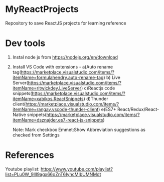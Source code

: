 # MyReactProjects
Repository to save ReactJS projects for learning reference

# Dev tools
1) Instal node js from https://nodejs.org/en/download
2) Install VS Code with extensions - 
    a)Auto rename tag(https://marketplace.visualstudio.com/items/?itemName=formulahendry.auto-rename-tag)
    b) Live Server(https://marketplace.visualstudio.com/items/?itemName=ritwickdey.LiveServer)
    c)Reactjs code snippets(https://marketplace.visualstudio.com/items/?itemName=xabikos.ReactSnippets)
    d)Thunder client(https://marketplace.visualstudio.com/items/?itemName=rangav.vscode-thunder-client)
    e)ES7+ React/Redux/React-Native snippets(https://marketplace.visualstudio.com/items/?itemName=dsznajder.es7-react-js-snippets)

    Note: Mark checkbox Emmet:Show Abbreviation suggestions as checked from Settings

# References
Youtube playlist: https://www.youtube.com/playlist?list=PLu0W_9lII9agx66oZnT6IyhcMIbUMNMdt